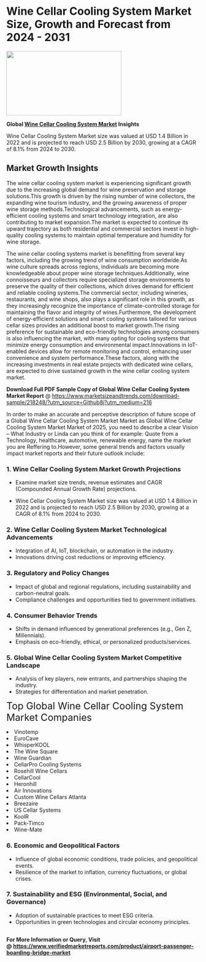 <H1>Wine Cellar Cooling System Market Size, Growth and Forecast from 2024 - 2031</H1><img class="aligncenter size-medium wp-image-584254" src="https://thirdeyenews.in/wp-content/uploads/2024/09/Global-Market-Research-300x168.jpeg" alt="" width="300" height="168" /><p><strong>Global&nbsp;<a href="https://www.marketsizeandtrends.com/download-sample/218248/?utm_source=Github8j?utm_medium=216">Wine Cellar Cooling System Market</a> Insights</strong></p><p>Wine Cellar Cooling System Market size was valued at USD 1.4 Billion in 2022 and is projected to reach USD 2.5 Billion by 2030, growing at a CAGR of 8.1% from 2024 to 2030.</p><p><h2>Market Growth Insights</h2> <p>The wine cellar cooling system market is experiencing significant growth due to the increasing global demand for wine preservation and storage solutions.This growth is driven by the rising number of wine collectors, the expanding wine tourism industry, and the growing awareness of proper wine storage methods.Technological advancements, such as energy-efficient cooling systems and smart technology integration, are also contributing to market expansion.The market is expected to continue its upward trajectory as both residential and commercial sectors invest in high-quality cooling systems to maintain optimal temperature and humidity for wine storage.</p> <p>The wine cellar cooling systems market is benefitting from several key factors, including the growing trend of wine consumption worldwide.As wine culture spreads across regions, individuals are becoming more knowledgeable about proper wine storage techniques.Additionally, wine connoisseurs and collectors require specialized storage environments to preserve the quality of their collections, which drives demand for efficient and reliable cooling systems.The commercial sector, including wineries, restaurants, and wine shops, also plays a significant role in this growth, as they increasingly recognize the importance of climate-controlled storage for maintaining the flavor and integrity of wines.Furthermore, the development of energy-efficient solutions and smart cooling systems tailored for various cellar sizes provides an additional boost to market growth.The rising preference for sustainable and eco-friendly technologies among consumers is also influencing the market, with many opting for cooling systems that minimize energy consumption and environmental impact.Innovations in IoT-enabled devices allow for remote monitoring and control, enhancing user convenience and system performance.These factors, along with the increasing investments in real estate projects with dedicated wine cellars, are expected to drive sustained growth in the wine cellar cooling system market.<p><span class=""><strong>Download Full PDF Sample Copy of Global Wine Cellar Cooling System Market Report</strong> @ <a href="https://www.marketsizeandtrends.com/download-sample/218248/?utm_source=Github8j?utm_medium=216" target="_blank">https://www.marketsizeandtrends.com/download-sample/218248/?utm_source=Github8j?utm_medium=216</a></span></p><p>In order to make an accurate and perceptive description of future scope of a Global&nbsp;Wine Cellar Cooling System Market Market as Global&nbsp;Wine Cellar Cooling System Market Market of 2025, you need to describe a clear Vision &ndash; What Industry or Linda can you think of for example: Quote from a Technology, healthcare, automotive, renewable energy, name the market you are Reffering to.However, some general trends and factors usually impact market reports and their future outlook include:</p><h3>1.&nbsp;<strong>Wine Cellar Cooling System Market Growth Projections</strong></h3><ul><li>Examine market size trends, revenue estimates and CAGR (Compounded Annual Growth Rate) projections.</li><li><p>Wine Cellar Cooling System Market size was valued at USD 1.4 Billion in 2022 and is projected to reach USD 2.5 Billion by 2030, growing at a CAGR of 8.1% from 2024 to 2030.</p></li></ul><h3>2.&nbsp;<strong>Wine Cellar Cooling System Market Technological Advancements</strong></h3><ul><li>Integration of AI, IoT, blockchain, or automation in the industry.</li><li>Innovations driving cost reductions or improving efficiency.</li></ul><h3>3.&nbsp;<strong>Regulatory and Policy Changes</strong></h3><ul><li>Impact of global and regional regulations, including sustainability and carbon-neutral goals.</li><li>Compliance challenges and opportunities tied to government initiatives.</li></ul><h3>4.&nbsp;<strong>Consumer Behavior Trends</strong></h3><ul><li>Shifts in demand influenced by generational preferences (e.g., Gen Z, Millennials).</li><li>Emphasis on eco-friendly, ethical, or personalized products/services.</li></ul><h3>5.&nbsp;<strong>Global Wine Cellar Cooling System Market Competitive Landscape</strong></h3><ul><li>Analysis of key players, new entrants, and partnerships shaping the industry.</li><li>Strategies for differentiation and market penetration.</li></ul><p data-pm-slice="1 1 []"><span style="color: inherit; font-family: inherit; font-size: 25px;">Top Global Wine Cellar Cooling System Market Companies</span></p><div class="" data-test-id=""><p><li>Vinotemp</li><li> EuroCave</li><li> WhisperKOOL</li><li> The Wine Square</li><li> Wine Guardian</li><li> CellarPro Cooling Systems</li><li> Rosehill Wine Cellars</li><li> CellarCool</li><li> Heronhill</li><li> Air Innovations</li><li> Custom Wine Cellars Atlanta</li><li> Breezaire</li><li> US Cellar Systems</li><li> KoolR</li><li> Pack-Timco</li><li> Wine-Mate</li></p></div><h3>6.&nbsp;<strong>Economic and Geopolitical Factors</strong></h3><ul><li>Influence of global economic conditions, trade policies, and geopolitical events.</li><li>Resilience of the market to inflation, currency fluctuations, or global crises.</li></ul><h3>7.&nbsp;<strong>Sustainability and ESG (Environmental, Social, and Governance)</strong></h3><ul><li>Adoption of sustainable practices to meet ESG criteria.</li><li>Opportunities in green technologies and circular economy principles.</li></ul><h2><strong style="font-size: 14px;">For More Information or Query, Visit @&nbsp;</strong><a style="background-color: #ffffff; font-size: 14px;" href="https://www.marketsizeandtrends.com/report/wine-cellar-cooling-system-market/" target="_blank">https://www.verifiedmarketreports.com/product/airport-passenger-boarding-bridge-market</a></h2>